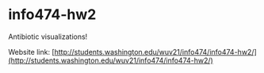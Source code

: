 # info474-hw2
Antibiotic visualizations!

Website link: [http://students.washington.edu/wuv21/info474/info474-hw2/](http://students.washington.edu/wuv21/info474/info474-hw2/)